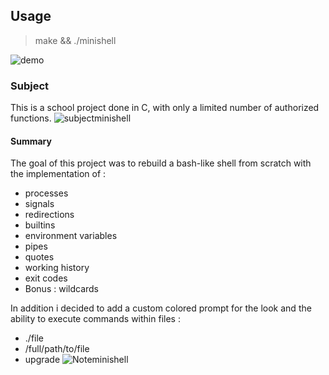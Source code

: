 ## Usage
> make && ./minishell

![demo](https://media.giphy.com/media/92Zgqkc4ZAnCWIi9Qj/giphy.gif)

### Subject
This is a school project done in C, with only a limited number of authorized functions.
![subjectminishell](https://user-images.githubusercontent.com/59654989/160003049-09fc6cc1-2d32-45f7-bec7-034998d6992d.PNG)

#### Summary

The goal of this project was to rebuild a bash-like shell from scratch with the implementation of :
- processes
- signals
- redirections
- builtins
- environment variables
- pipes
- quotes
- working history
- exit codes
- Bonus : wildcards

In addition i decided to add a custom colored prompt for the look and the ability to execute commands within files :
- ./file
- /full/path/to/file
- upgrade
![Noteminishell](https://user-images.githubusercontent.com/59654989/160242336-4f3fc21f-e6b4-4e87-aeb5-97f9fa35e5ec.PNG)
